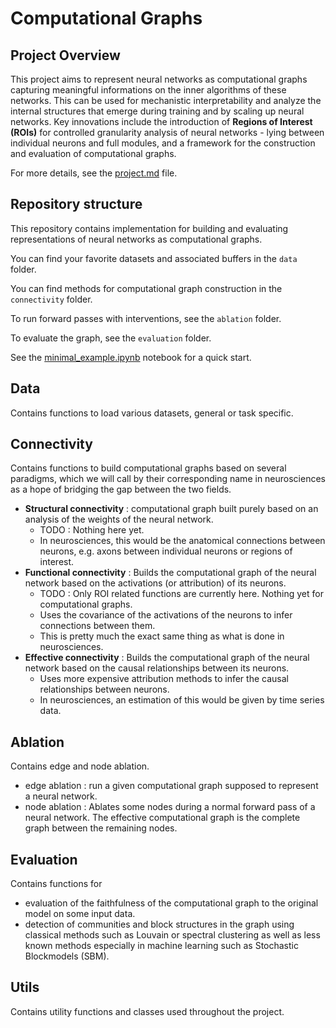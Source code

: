 # Computational Graphs

## Project Overview  
This project aims to represent neural networks as computational graphs capturing meaningful informations on the inner algorithms of these networks. This can be used for mechanistic interpretability and analyze the internal structures that emerge during training and by scaling up neural networks. Key innovations include the introduction of **Regions of Interest (ROIs)** for controlled granularity analysis of neural networks - lying between individual neurons and full modules, and a framework for the construction and evaluation of computational graphs.

For more details, see the [project.md](project.md) file.

## Repository structure

This repository contains implementation for building and evaluating representations of neural networks as computational graphs.

You can find your favorite datasets and associated buffers in the `data` folder.

You can find methods for computational graph construction in the `connectivity` folder.

To run forward passes with interventions, see the `ablation` folder.

To evaluate the graph, see the `evaluation` folder.

See the [minimal_example.ipynb](minimal_example.ipynb) notebook for a quick start.

## Data

Contains functions to load various datasets, general or task specific.

## Connectivity

Contains functions to build computational graphs based on several paradigms, which we will call by their corresponding name in neurosciences as a hope of bridging the gap between the two fields.
- **Structural connectivity** : computational graph built purely based on an analysis of the weights of the neural network.
    - TODO : Nothing here yet.
    - In neurosciences, this would be the anatomical connections between neurons, e.g. axons between individual neurons or regions of interest.
- **Functional connectivity** : Builds the computational graph of the neural network based on the activations (or attribution) of its neurons.
    - TODO : Only ROI related functions are currently here. Nothing yet for computational graphs.
    - Uses the covariance of the activations of the neurons to infer connections between them.
    - This is pretty much the exact same thing as what is done in neurosciences.
- **Effective connectivity** : Builds the computational graph of the neural network based on the causal relationships between its neurons.
    - Uses more expensive attribution methods to infer the causal relationships between neurons.
    - In neurosciences, an estimation of this would be given by time series data.

## Ablation

Contains edge and node ablation.
- edge ablation : run a given computational graph supposed to represent a neural network.
- node ablation : Ablates some nodes during a normal forward pass of a neural network. The effective computational graph is the complete graph between the remaining nodes.

## Evaluation

Contains functions for
- evaluation of the faithfulness of the computational graph to the original model on some input data.
- detection of communities and block structures in the graph using classical methods such as Louvain or spectral clustering as well as less known methods especially in machine learning such as Stochastic Blockmodels (SBM).

## Utils

Contains utility functions and classes used throughout the project.
